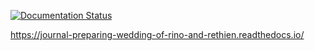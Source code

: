 
[![Documentation Status](https://readthedocs.org/projects/journal-preparing-wedding-of-rino-and-rethien/badge/?version=latest)](https://journal-preparing-wedding-of-rino-and-rethien.readthedocs.io/ko/latest/?badge=latest)

https://journal-preparing-wedding-of-rino-and-rethien.readthedocs.io/
